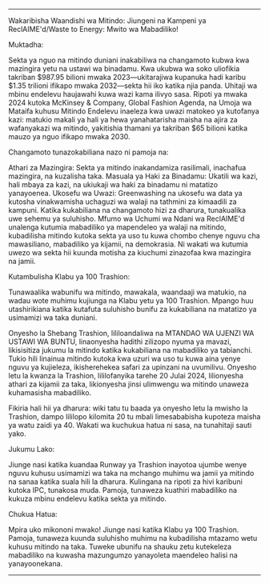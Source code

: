 ---

Wakaribisha Waandishi wa Mitindo: Jiungeni na Kampeni ya ReclAIME'd/Waste to Energy: Mwito wa Mabadiliko!

Muktadha:

Sekta ya nguo na mitindo duniani inakabiliwa na changamoto kubwa kwa mazingira yetu na ustawi wa binadamu. Kwa ukubwa wa soko uliofikia takriban $987.95 bilioni mwaka 2023—ukitarajiwa kupanuka hadi karibu $1.35 trilioni ifikapo mwaka 2032—sekta hii iko katika njia panda. Uhitaji wa mbinu endelevu haujawahi kuwa wazi kama ilivyo sasa. Ripoti ya mwaka 2024 kutoka McKinsey & Company, Global Fashion Agenda, na Umoja wa Mataifa kuhusu Mitindo Endelevu inaeleza kwa uwazi matokeo ya kutofanya kazi: matukio makali ya hali ya hewa yanahatarisha maisha na ajira za wafanyakazi wa mitindo, yakitishia thamani ya takriban $65 bilioni katika mauzo ya nguo ifikapo mwaka 2030.

Changamoto tunazokabiliana nazo ni pamoja na:

Athari za Mazingira: Sekta ya mitindo inakandamiza rasilimali, inachafua mazingira, na kuzalisha taka.
Masuala ya Haki za Binadamu: Ukatili wa kazi, hali mbaya za kazi, na ukiukaji wa haki za binadamu ni matatizo yanayoenea.
Ukosefu wa Uwazi: Greenwashing na ukosefu wa data ya kutosha vinakwamisha uchaguzi wa walaji na tathmini za kimaadili za kampuni.
Katika kukabiliana na changamoto hizi za dharura, tunakualika uwe sehemu ya suluhisho. Mfumo wa Uchumi wa Ndani wa ReclAIME'd unalenga kutumia mabadiliko ya mapendeleo ya walaji na mitindo, kubadilisha mitindo kutoka sekta ya uso tu kuwa chombo chenye nguvu cha mawasiliano, mabadiliko ya kijamii, na demokrasia. Ni wakati wa kutumia uwezo wa sekta hii kuunda motisha za kiuchumi zinazofaa kwa mazingira na jamii.

Kutambulisha Klabu ya 100 Trashion:

Tunawaalika wabunifu wa mitindo, mawakala, waandaaji wa matukio, na wadau wote muhimu kujiunga na Klabu yetu ya 100 Trashion. Mpango huu utashirikiana katika kutafuta suluhisho bunifu za kukabiliana na matatizo ya usimamizi wa taka duniani.

Onyesho la Shebang Trashion, lililoandaliwa na MTANDAO WA UJENZI WA USTAWI WA BUNTU, linaonyesha hadithi zilizopo nyuma ya mavazi, likisisitiza jukumu la mitindo katika kukabiliana na mabadiliko ya tabianchi. Tukio hili linainua mitindo kutoka kwa uzuri wa uso tu kuwa aina yenye nguvu ya kujieleza, ikisherehekea safari za upinzani na uvumilivu. Onyesho letu la kwanza la Trashion, lililofanyika tarehe 20 Julai 2024, lilionyesha athari za kijamii za taka, likionyesha jinsi ulimwengu wa mitindo unaweza kuhamasisha mabadiliko.

Fikiria hali hii ya dharura: wiki tatu tu baada ya onyesho letu la mwisho la Trashion, dampo lililopo kilomita 20 tu mbali limesababisha kupoteza maisha ya watu zaidi ya 40. Wakati wa kuchukua hatua ni sasa, na tunahitaji sauti yako.

Jukumu Lako:

Jiunge nasi katika kuandaa Runway ya Trashion inayotoa ujumbe wenye nguvu kuhusu usimamizi wa taka na mchango muhimu wa jamii ya mitindo na sanaa katika suala hili la dharura. Kulingana na ripoti za hivi karibuni kutoka IPC, tunakosa muda. Pamoja, tunaweza kuathiri mabadiliko na kukuza mbinu endelevu katika sekta ya mitindo.

Chukua Hatua:

Mpira uko mikononi mwako! Jiunge nasi katika Klabu ya 100 Trashion. Pamoja, tunaweza kuunda suluhisho muhimu na kubadilisha mtazamo wetu kuhusu mitindo na taka. Tuweke ubunifu na shauku zetu kutekeleza mabadiliko na kuwasha mazungumzo yanayoleta maendeleo halisi na yanayoonekana.

---